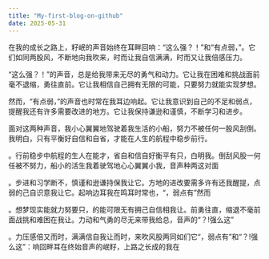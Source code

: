 ```yaml
---
title: "My-first-blog-on-github"
date: 2025-05-31
---
```

在我的成长之路上，籽岷的声音始终在耳畔回响：“这么强？！”和“有点弱，”。它们如同两股风，不断地向我吹来，时而让我自信满满，时而又让我倍感压力。

“这么强？！”的声音，总是给我带来无尽的勇气和动力。它让我在困难和挑战面前毫不退缩，勇往直前。它让我相信自己拥有无限的可能，只要努力就能实现梦想。

然而，“有点弱，”的声音也时常在我耳边响起。它让我意识到自己的不足和弱点，提醒我还有许多需要改进的地方。它让我保持谦逊和谨慎，不断学习和进步。

面对这两种声音，我小心翼翼地驾驶着我生活的小船，努力不被任何一股风刮倒。我明白，只有平衡好自信和自省，才能在人生的航程中稳步前行。

。行前稳步中航程的生人在能才，省自和信自好衡平有只，白明我。倒刮风股一何任被不努力，船小的活生我着驶驾地心心翼翼小我，音声种两这对面

。步进和习学断不，慎谨和逊谦持保我让它。方地的进改要需多许有还我醒提，点弱的己自识意我让它。起响边耳我在鸣耳时常也，“，弱点有”然而

。想梦现实能就力努要只，的能可限无有拥己自信相我让。前勇往直，缩退不毫前面战挑和难困在我让。力动和气勇的尽无来带我给总，音声的“？!强么这”

。力压感倍又而时，满满信自我让而时，来吹风股两同如们它“，弱点有”和“？!强么这”：响回畔耳在终始音声的岷籽，上路之长成的我在
